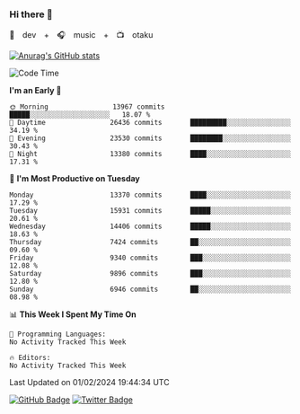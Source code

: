 ### Hi there 👋

🚀　dev　+　🎧　music　+　📺　otaku


[![Anurag's GitHub stats](https://github-readme-stats.vercel.app/api?username=koheitasaka&count_private=true&show_icons=true&theme=monokai)](https://github.com/koheitasaka/github-readme-stats)

<!--START_SECTION:waka-->
![Code Time](http://img.shields.io/badge/Code%20Time-1%2C161%20hrs%2023%20mins-blue)

**I'm an Early 🐤** 

```text
🌞 Morning                13967 commits       █████░░░░░░░░░░░░░░░░░░░░   18.07 % 
🌆 Daytime                26436 commits       █████████░░░░░░░░░░░░░░░░   34.19 % 
🌃 Evening                23530 commits       ████████░░░░░░░░░░░░░░░░░   30.43 % 
🌙 Night                  13380 commits       ████░░░░░░░░░░░░░░░░░░░░░   17.31 % 
```
📅 **I'm Most Productive on Tuesday** 

```text
Monday                   13370 commits       ████░░░░░░░░░░░░░░░░░░░░░   17.29 % 
Tuesday                  15931 commits       █████░░░░░░░░░░░░░░░░░░░░   20.61 % 
Wednesday                14406 commits       █████░░░░░░░░░░░░░░░░░░░░   18.63 % 
Thursday                 7424 commits        ██░░░░░░░░░░░░░░░░░░░░░░░   09.60 % 
Friday                   9340 commits        ███░░░░░░░░░░░░░░░░░░░░░░   12.08 % 
Saturday                 9896 commits        ███░░░░░░░░░░░░░░░░░░░░░░   12.80 % 
Sunday                   6946 commits        ██░░░░░░░░░░░░░░░░░░░░░░░   08.98 % 
```


📊 **This Week I Spent My Time On** 

```text
💬 Programming Languages: 
No Activity Tracked This Week

🔥 Editors: 
No Activity Tracked This Week
```


 Last Updated on 01/02/2024 19:44:34 UTC
<!--END_SECTION:waka-->

[![GitHub Badge](https://img.shields.io/badge/GitHub-100000?style=for-the-badge&logo=github&logoColor=white)](https://github.com/koheitasaka)
[![Twitter Badge](https://img.shields.io/badge/Twitter-1DA1F2?style=for-the-badge&logo=twitter&logoColor=white)](https://twitter.com/sleep_asleep_)
